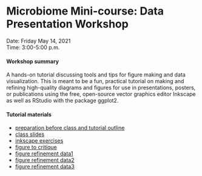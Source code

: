 # Microbiome Mini-course: Data Presentation Workshop

Date: Friday May 14, 2021 <br>
Time:  3:00-5:00 p.m. <br>

#### Workshop summary

A hands-on tutorial discussing tools and tips for figure making and data visualization. This is meant to be a fun, practical tutorial on making and refining high-quality diagrams and figures for use in presentations, posters, or publications using the free, open-source vector graphics editor Inkscape as well as RStudio with the package ggplot2.

#### Tutorial materials 
- [preparation before class and tutorial outline]()
- [class slides]()
- [inkscape exercises]()
- [figure to critique]()
- [figure refinement data1]() 
- [figure refinement data2]()
- [figure refinement data3]()
